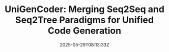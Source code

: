 ---
title: "UniGenCoder: Merging Seq2Seq and Seq2Tree Paradigms for Unified Code Generation"
authors:
- Liangying Shao
- Yanfu Yan
- Denys Poshyvanyk
- Jinsong Su
author_notes:
- "共同一作"
- "共同一作"
- 
- "通讯作者"
date: "2025-05-29T08:13:33Z"
publishDate: "2025-05-29T08:13:33Z"
publication_types: [directionc]
publication: "**In Proc. of ICSE 2025.** NIER Paper"
---